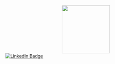 <div id="header" align="center">
  <img src="https://tenor.com/view/coding-gif-4706460855862906629.gif" width="150" height="150"/>
</div>
<div id="badges">
  <a href="http://linkedin.com/in/changcaiyee">
    <img src="https://img.shields.io/badge/LinkedIn-blue?style=for-the-badge&logo=linkedin&logoColor=white" alt="LinkedIn Badge" max-width="100%"/>
  </a>
</div>
